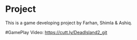 # Project
This is a game developing project by Farhan, Shimla & Ashiq.

#GamePlay Video:
https://cutt.ly/DeadIsland2_git
